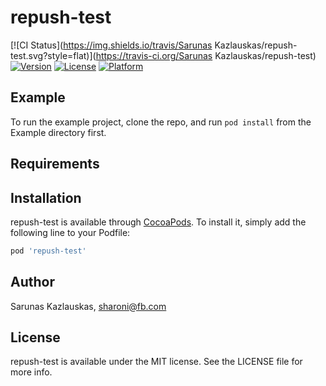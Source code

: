 # repush-test

[![CI Status](https://img.shields.io/travis/Sarunas Kazlauskas/repush-test.svg?style=flat)](https://travis-ci.org/Sarunas Kazlauskas/repush-test)
[![Version](https://img.shields.io/cocoapods/v/repush-test.svg?style=flat)](https://cocoapods.org/pods/repush-test)
[![License](https://img.shields.io/cocoapods/l/repush-test.svg?style=flat)](https://cocoapods.org/pods/repush-test)
[![Platform](https://img.shields.io/cocoapods/p/repush-test.svg?style=flat)](https://cocoapods.org/pods/repush-test)

## Example

To run the example project, clone the repo, and run `pod install` from the Example directory first.

## Requirements

## Installation

repush-test is available through [CocoaPods](https://cocoapods.org). To install
it, simply add the following line to your Podfile:

```ruby
pod 'repush-test'
```

## Author

Sarunas Kazlauskas, sharoni@fb.com

## License

repush-test is available under the MIT license. See the LICENSE file for more info.
